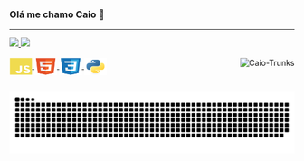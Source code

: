 ### Olá me chamo Caio 👋
---
 <div>
  <a href="https://github.com/caiofreitaz">
  <img height="170em" src="https://github-readme-stats.vercel.app/api?username=caiofreitaz&show_icons=true&theme=dark&include_all_commits=true&count_private=true"/>
  <img height="150em" src="https://github-readme-stats.vercel.app/api/top-langs/?username=caiofreitaz&layout=compact&langs_count=7&theme=dark"/>
</div>
<div style="display: inline_block"><br>
  <img align="center" alt="Caio-Js" height="30" width="40" src="https://raw.githubusercontent.com/devicons/devicon/master/icons/javascript/javascript-plain.svg">
  <img align="center" alt="Caio-HTML" height="30" width="40" src="https://raw.githubusercontent.com/devicons/devicon/master/icons/html5/html5-original.svg">
  <img align="center" alt="Caio-CSS" height="30" width="40" src="https://raw.githubusercontent.com/devicons/devicon/master/icons/css3/css3-original.svg">
  <img align="center" alt="Caio-Python" height="30" width="40" src="https://raw.githubusercontent.com/devicons/devicon/master/icons/python/python-original.svg">
  <img align="right" alt="Caio-Trunks" src="https://media.discordapp.net/attachments/543880554441998339/889360670238343188/goku-jumping-goku.gif">
</div>
  
  ##
 
![Snake animation](https://github.com/caiofreitaz/caiofreitaz/blob/output/github-contribution-grid-snake.svg)  
